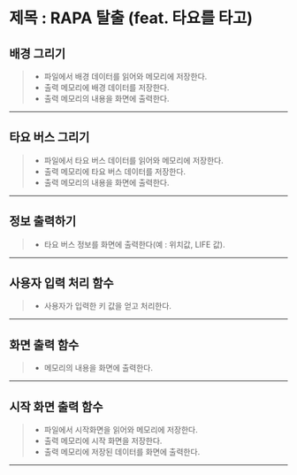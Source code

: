 # 제목 : RAPA 탈출 (feat. 타요를 타고)

## 배경 그리기
> * 파일에서 배경 데이터를 읽어와 메모리에 저장한다.
> * 출력 메모리에 배경 데이터를 저장한다.
> * 출력 메모리의 내용을 화면에 출력한다.
-------------------------------------------------

## 타요 버스 그리기
> * 파일에서 타요 버스 데이터를 읽어와 메모리에 저장한다.
> * 출력 메모리에 타요 버스 데이터를 저장한다.
> * 출력 메모리의 내용을 화면에 출력한다.
-------------------------------------------------

## 정보 출력하기
> * 타요 버스 정보를 화면에 출력한다(예 : 위치값, LIFE 값).
-------------------------------------------------

## 사용자 입력 처리 함수
> * 사용자가 입력한 키 값을 얻고 처리한다.
-------------------------------------------------

## 화면 출력 함수
> * 메모리의 내용을 화면에 출력한다.
-------------------------------------------------

## 시작 화면 출력 함수
> * 파일에서 시작화면을 읽어와 메모리에 저장한다.
> * 출력 메모리에 시작 화면을 저장한다.
> * 출력 메모리에 저장된 데이터를 화면에 출력한다.
-------------------------------------------------
